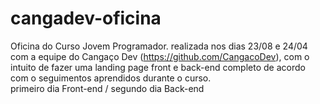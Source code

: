 # cangadev-oficina

Oficina do Curso Jovem Programador. realizada nos dias 23/08 e 24/04 com a equipe do Cangaço Dev (https://github.com/CangacoDev), com o intuito de fazer uma landing page front e back-end completo de acordo com o seguimentos aprendidos durante o curso.
<br>
primeiro dia Front-end / segundo dia Back-end
